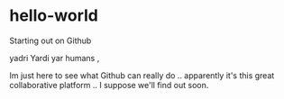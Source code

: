 # hello-world
Starting out on Github

yadri Yardi yar humans , 

Im just here to see what Github can really do .. apparently it's this great collaborative platform .. I suppose we'll find out soon.
